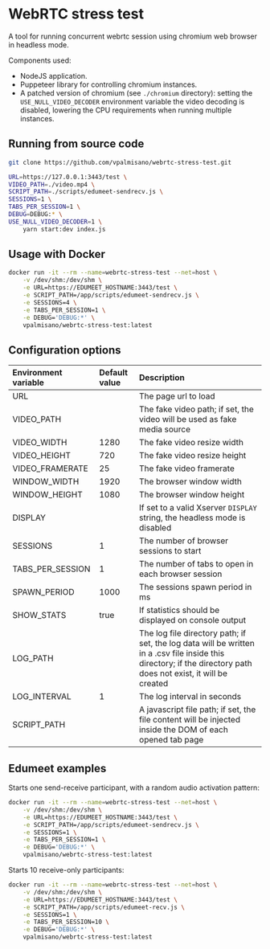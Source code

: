 # WebRTC stress test
A tool for running concurrent webrtc session using chromium web browser in headless mode.

Components used:
- NodeJS application.
- Puppeteer library for controlling chromium instances.
- A patched version of chromium (see `./chromium` directory): setting the 
`USE_NULL_VIDEO_DECODER` environment variable the video decoding 
is disabled, lowering the CPU requirements when running multiple instances.

## Running from source code

```sh
git clone https://github.com/vpalmisano/webrtc-stress-test.git

URL=https://127.0.0.1:3443/test \
VIDEO_PATH=./video.mp4 \
SCRIPT_PATH=./scripts/edumeet-sendrecv.js \
SESSIONS=1 \
TABS_PER_SESSION=1 \
DEBUG=DEBUG:* \
USE_NULL_VIDEO_DECODER=1 \
    yarn start:dev index.js
```

## Usage with Docker

```sh
docker run -it --rm --name=webrtc-stress-test --net=host \
    -v /dev/shm:/dev/shm \
    -e URL=https://EDUMEET_HOSTNAME:3443/test \
    -e SCRIPT_PATH=/app/scripts/edumeet-sendrecv.js \
    -e SESSIONS=4 \
    -e TABS_PER_SESSION=1 \
    -e DEBUG='DEBUG:*' \
    vpalmisano/webrtc-stress-test:latest
```

## Configuration options

| Environment variable | Default value | Description |
| :------------------- | :------------ | :---------- |
| URL                  |               | The page url to load |
| VIDEO_PATH           |               | The fake video path; if set, the video will be used as fake media source |
| VIDEO_WIDTH          | 1280          | The fake video resize width |
| VIDEO_HEIGHT         | 720           | The fake video resize height |
| VIDEO_FRAMERATE      | 25            | The fake video framerate |
| WINDOW_WIDTH         | 1920          | The browser window width |
| WINDOW_HEIGHT        | 1080          | The browser window height |
| DISPLAY              |               | If set to a valid Xserver `DISPLAY` string, the headless mode is disabled |
| SESSIONS             | 1             | The number of browser sessions to start |
| TABS_PER_SESSION     | 1             | The number of tabs to open in each browser session |
| SPAWN_PERIOD         | 1000          | The sessions spawn period in ms |
| SHOW_STATS           | true          | If statistics should be displayed on console output |
| LOG_PATH             |               | The log file directory path; if set, the log data will be written in a .csv file inside this directory; if the directory path does not exist, it will be created |
| LOG_INTERVAL         | 1             | The log interval in seconds |
| SCRIPT_PATH          |               | A javascript file path; if set, the file content will be injected inside the DOM of each opened tab page |

## Edumeet examples

Starts one send-receive participant, with a random audio activation pattern:

```sh
docker run -it --rm --name=webrtc-stress-test --net=host \
    -v /dev/shm:/dev/shm \
    -e URL=https://EDUMEET_HOSTNAME:3443/test \
    -e SCRIPT_PATH=/app/scripts/edumeet-sendrecv.js \
    -e SESSIONS=1 \
    -e TABS_PER_SESSION=1 \
    -e DEBUG='DEBUG:*' \
    vpalmisano/webrtc-stress-test:latest
```

Starts 10 receive-only participants:

```sh
docker run -it --rm --name=webrtc-stress-test --net=host \
    -v /dev/shm:/dev/shm \
    -e URL=https://EDUMEET_HOSTNAME:3443/test \
    -e SCRIPT_PATH=/app/scripts/edumeet-recv.js \
    -e SESSIONS=1 \
    -e TABS_PER_SESSION=10 \
    -e DEBUG='DEBUG:*' \
    vpalmisano/webrtc-stress-test:latest
```
